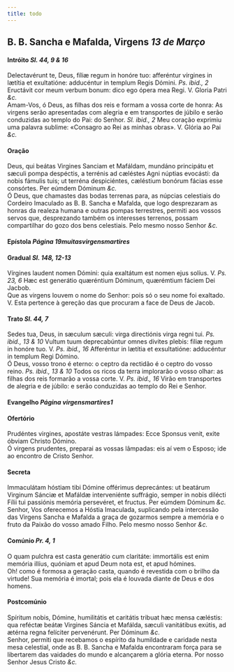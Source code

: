 ```yaml
---
title: todo
---
```

<h2 class="text-center">B. B. Sancha e Mafalda, Virgens <em>13 de Março</em></h2>

<h4 class="text-center">Intróito <em>Sl. 44, 9 & 16</em></h4>
<div class="container-fluid">
<div class="row">
<div class="dropcap text-justify">
Delectavérunt te, Deus, fíliæ regum in honóre tuo: afferéntur vírgines in lætítia et exultatióne: adducéntur in templum Regis Dómini. <em>Ps. ibid., 2</em> Eructávit cor meum verbum bonum: dico ego ópera mea Regi.
V. Gloria Patri <em>&c.</em>
</div>
<div class="dropcap text-justify">
Amam-Vos, ó Deus, as filhas dos reis e formam a vossa corte de honra: As virgens serão apresentadas com alegria e em transportes de júbilo e serão conduzidas ao templo do Pai: do Senhor. <em>Sl. ibid., 2</em> Meu coração exprimiu uma palavra sublime: «Consagro ao Rei as minhas obras».
V. Glória ao Pai <em>&c.</em>
</div>
</div>
</div>

<h4 class="text-center">Oração</h4>
<div class="container-fluid">
<div class="row">
<div class="dropcap text-justify">
Deus, qui beátas Virgines Sanciam et Mafáldam, mundáno principátu et sæculi pompa despéctis, a terrénis ad cæléstes Agni núptias evocásti: da nobis fámulis tuis; ut terréna despiciéntes, cæléstium bonórum fácias esse consórtes. Per eúmdem Dóminum <em>&c.</em>
</div>
<div class="dropcap text-justify">
Ó Deus, que chamastes das bodas terrenas para, as núpcias celestiais do Cordeiro Imaculado as B. B. Sancha e Mafalda, que logo desprezaram as honras da realeza humana e outras pompas terrestres, permiti aos vossos servos que, desprezando também os interesses terrenos, possam compartilhar do gozo dos bens celestiais. Pelo mesmo nosso Senhor <em>&c.</em>
</div>
</div>
</div>

<h4 class="text-center">Epístola <em>Página 19muitasvirgensmartires</em></h4>

<h4 class="text-center">Gradual <em>Sl. 148, 12-13</em></h4>
<div class="container-fluid">
<div class="row">
<div class="dropcap text-justify">
Vírgines laudent nomen Dómini: quia exaltátum est nomen ejus solíus. V. <em>Ps. 23, 6</em> Hæc est generátio quæréntium Dóminum, quærémtium fáciem Dei Jacbob.
</div>
<div class="dropcap text-justify">
Que as virgens louvem o nome do Senhor: pois só o seu nome foi exaltado. V. Esta pertence à gereção das que procuram a face de Deus de Jacob.
</div>
</div>
</div>

<h4 class="text-center">Trato <em>Sl. 44, 7</em></h4>
<div class="container-fluid">
<div class="row">
<div class="dropcap text-justify">
Sedes tua, Deus, in sæculum sæculi: virga directiónis virga regni tui. <em>Ps. ibid., 13 & 10</em> Vultum tuum deprecabúntur omnes divites plebis: filiæ regum in honóre tuo. V. <em>Ps. ibid., 16</em> Afferéntur in lætítia et exsultatióne: adducéntur in templum Regi Dómino.
</div>
<div class="dropcap text-justify">
Ó Deus, vosso trono é eterno: o ceptro da rectidão é o ceptro do vosso reino. <em>Ps. ibid., 13 & 10</em> Todos os ricos da terra implorarão o vosso olhar: as filhas dos reis formarão a vossa corte. V. <em>Ps. ibid., 16</em> Virão em transportes de alegria e de júbilo: e serão conduzidas ao templo do Rei e Senhor.
</div>
</div>
</div>

<h4 class="text-center">Evangelho <em>Página virgensmartires1</em></h4>

<h4 class="text-center">Ofertório</h4>
<div class="container-fluid">
<div class="row">
<div class="dropcap text-justify">
Prudéntes virgines, apostáte vestras lámpades: Ecce Sponsus venit, exite óbviam Christo Dómino.
</div>
<div class="dropcap text-justify">
Ó virgens prudentes, preparai as vossas lâmpadas: eis aí vem o Esposo; ide ao encontro de Cristo Senhor.
</div>
</div>
</div>

<h4 class="text-center">Secreta</h4>
<div class="container-fluid">
<div class="row">
<div class="dropcap text-justify">
Immaculátam hóstiam tibi Dómine offérimus deprecántes: ut beatárum Virginum Sánciæ et Mafáldæ interveniénte suffrágio, semper in nobis dilécti Fílii tui passiónis memória persevéret, et fructus. Per eúmdem Dóminum <em>&c.</em>
</div>
<div class="dropcap text-justify">
Senhor, Vos oferecemos a Hóstia Imaculada, suplicando pela intercessão das Virgens Sancha e Mafalda a graça de gozarmos sempre a memória e o fruto da Paixão do vosso amado Filho. Pelo mesmo nosso Senhor <em>&c.</em>
</div>
</div>
</div>

<h4 class="text-center">Comúnio <em>Pr. 4, 1</em></h4>
<div class="container-fluid">
<div class="row">
<div class="dropcap text-justify">
O quam pulchra est casta generátio cum claritáte: immortális est enim memória illíus, quóniam et apud Deum nota est, et apud hómines.
</div>
<div class="dropcap text-justify">
Oh! como é formosa a geração casta, quando é revestida com o brilho da virtude! Sua memória é imortal; pois ela é louvada diante de Deus e dos homens.
</div>
</div>
</div>

<h4 class="text-center">Postcomúnio</h4>
<div class="container-fluid">
<div class="row">
<div class="dropcap text-justify">
Spíritum nobis, Dómine, humilitátis et caritátis tribuat hæc mensa cæléstis: qua reféctæ beátæ Virgines Sáncia et Mafálda, sæculi vanitátibus exútis, ad ætérna regna felíciter pervenérunt. Per Dóminum <em>&c.</em>
</div>
<div class="dropcap text-justify">
Senhor, permiti que recebamos o espírito da humildade e caridade nesta mesa celestial, onde as B. B. Sancha e Mafalda encontraram força para se libertarem das vaidades do mundo e alcançarem a glória eterna. Por nosso Senhor Jesus Cristo <em>&c.</em>
</div>
</div>
</div>
